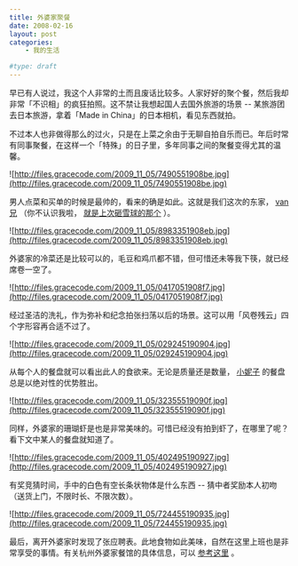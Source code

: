 ```yaml
---
title: 外婆家聚餐
date: 2008-02-16
layout: post
categories:
    - 我的生活

#type: draft
---
```


早已有人说过，我这个人非常的土而且废话比较多。人家好好的聚个餐，然后我却非常「不识相」的疯狂拍照。这不禁让我想起国人去国外旅游的场景 -- 某旅游团去日本旅游，拿着「Made in China」的日本相机，看见东西就拍。

不过本人也非做得那么的过火，只是在上菜之余由于无聊自拍自乐而已。年后时常有同事聚餐，在这样一个「特殊」的日子里，多年同事之间的聚餐变得尤其的温馨。

![http://files.gracecode.com/2009_11_05/7490551908be.jpg](http://files.gracecode.com/2009_11_05/7490551908be.jpg)

男人点菜和买单的时候是最帅的，看来的确是如此。这就是我们这次的东家， [van 兄](http://vanglm.spaces.live.com/) （你不认识我啦， [就是上次砸雪球的那个]({{site.urls}}/posts/665/) ）。

![http://files.gracecode.com/2009_11_05/8983351908eb.jpg](http://files.gracecode.com/2009_11_05/8983351908eb.jpg)

外婆家的冷菜还是比较可以的，毛豆和鸡爪都不错，但可惜还未等我下筷，就已经席卷一空了。

![http://files.gracecode.com/2009_11_05/0417051908f7.jpg](http://files.gracecode.com/2009_11_05/0417051908f7.jpg)

经过圣洁的洗礼，作为弥补和纪念拍张扫荡以后的场景。这可以用「风卷残云」四个字形容再合适不过了。

![http://files.gracecode.com/2009_11_05/029245190904.jpg](http://files.gracecode.com/2009_11_05/029245190904.jpg)

从每个人的餐盘就可以看出此人的食欲来。无论是质量还是数量， [小妮子](http://www.yiyitoo.com) 的餐盘总是以绝对性的优势胜出。

![http://files.gracecode.com/2009_11_05/32355519090f.jpg](http://files.gracecode.com/2009_11_05/32355519090f.jpg)

同样，外婆家的珊瑚虾是也是非常美味的。可惜已经没有拍到虾了，在哪里了呢？看下文中某人的餐盘就知道了。

![http://files.gracecode.com/2009_11_05/402495190927.jpg](http://files.gracecode.com/2009_11_05/402495190927.jpg)

有奖竞猜时间，手中的白色有空长条状物体是什么东西 -- 猜中者奖励本人初吻（送货上门，不限时长、不限次数）。

![http://files.gracecode.com/2009_11_05/724455190935.jpg](http://files.gracecode.com/2009_11_05/724455190935.jpg)

最后，离开外婆家时发现了张应聘表。此地食物如此美味，自然在这里上班也是非常享受的事情。有关杭州外婆家餐馆的具体信息，可以 [参考这里](http://hangzhou.koubei.com/huangye/detail-10658.html) 。
